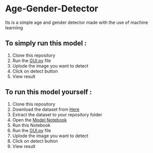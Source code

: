 # Age-Gender-Detector
Its is a simple age and gender detector made with the use of machine learniing
## To simply run this model :
1. Clone this repository
2. Run the [GUI.py](https://github.com/AmanM2810/Age-Gender-Detector/blob/main/GUI.py) file
3. Uplode the image you want to detect
4. Click on detect button
5. View result

## To run this model yourself : 
1. Clone this repository
2. Download the dataset from [Here](https://www.kaggle.com/datasets/jangedoo/utkface-new)
3. Extract the dataset to your repository folder
4. Open the [Model Notebook](https://github.com/AmanM2810/Age-Gender-Detector/blob/main/ModelNotebook.ipynb)
5. Run this Notebook
6. Run the [GUI.py](https://github.com/AmanM2810/Age-Gender-Detector/blob/main/GUI.py) file
7. Uplode the image you want to detect
8. Click on detect button
9. View result
